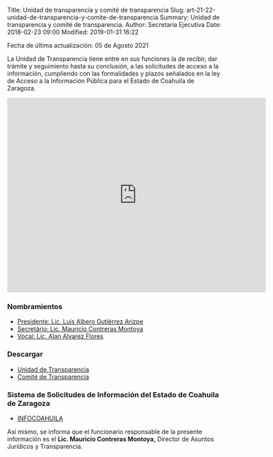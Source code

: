 Title: Unidad de transparencia y comité de transparencia
Slug: art-21-22-unidad-de-transparencia-y-comite-de-transparencia
Summary: Unidad de transparencia y comité de transparencia.
Author: Secretaría Ejecutiva
Date: 2018-02-23 09:00
Modified: 2019-01-31 16:22


Fecha de última actualización: 05 de Agosto 2021

La Unidad de Transparencia tiene entre en sus funciones la de recibir, dar trámite y seguimiento hasta su conclusión, a las solicitudes de acceso a la información, cumpliendo con las formalidades y plazos señalados en la ley de Acceso a la Información Pública para el Estado de Coahuila de Zaragoza.

<iframe src="https://www.google.com/maps/embed?pb=!1m18!1m12!1m3!1d1801.016631465175!2d-100.96104139428223!3d25.470564738400462!2m3!1f0!2f0!3f0!3m2!1i1024!2i768!4f13.1!3m3!1m2!1s0x868812c22fd32bcf%3A0xd72f0fa4e13c6e90!2sBlvd.+Luis+Donaldo+Colosio+703%2C+Valle+Real+2do+Sector%2C+25205+Saltillo%2C+Coah.!5e0!3m2!1ses!2smx!4v1524239750191" width="600" height="450" frameborder="0" style="border:0" allowfullscreen></iframe>

### Nombramientos

* [Presidente: Lic. Luis Albero Gutiérrez Arizpe](luis-gutierrez.pdf)
* [Secretário: Lic. Mauricio Contreras Montoya](mauricio-nombramiento.pdf)
* [Vocal: Lic. Alan Alvarez Flores](alan-nombramiento.pdf)

### Descargar

* [Unidad de Transparencia](UDTTabulador.pdf)
* [Comité de Transparencia](comite-de-transparencia.pdf)

### Sistema de Solicitudes de Información del Estado de Coahuila de Zaragoza

* [INFOCOAHUILA](http://189.254.130.35/infocoahuila/)

Así mismo, se informa que el funcionario responsable de la presente información es el **Lic. Mauricio Contreras Montoya,** Director de Asuntos Jurídicos y Transparencia.
